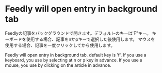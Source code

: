 # Feedly will open entry in background tab #
Feedlyの記事をバックグラウンドで開きます。デフォルトのキーは'F"キー。
キーボードを使用する場合、記事をnかpキーで選択した後使用します。
マウスを使用する場合、記事を一度クリックしてから使用します。

Feedly will open entry in background tab. default key is 'f'.
If you use a keyboard, you use by selecting at n or p key in advance.
If you use a mouse, you use by clicking on the article in advance.
